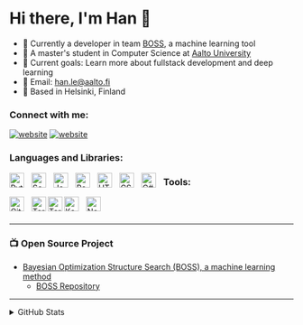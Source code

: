# Hi there, I'm Han 👋 

- 🔭 Currently a developer in team [BOSS](https://sites.utu.fi/boss/), a machine learning tool
- 🌱 A master's student in Computer Science at [Aalto University](https://www.aalto.fi/en/programmes/masters-programme-in-computer-communication-and-information-sciences)
- 🥅 Current goals: Learn more about fullstack development and deep learning
- 📩 Email: han.le@aalto.fi
- 📍 Based in Helsinki, Finland

### Connect with me:

[![website](./img/linkedin-light.svg)](https://www.linkedin.com/in/han-le#gh-light-mode-only)
[![website](./img/linkedin-dark.svg)](https://www.linkedin.com/in/han-le#gh-dark-mode-only)

### Languages and Libraries:

[<img align="left" alt="Python" width="26px" src="https://cdn.jsdelivr.net/gh/devicons/devicon/icons/python/python-original.svg" style="padding-right:10px;" />](https://www.python.org/)
[<img align="left" alt="Scala" width="26px" src="https://cdn.jsdelivr.net/gh/devicons/devicon/icons/scala/scala-original.svg" style="padding-right:10px;" />](https://www.scala-lang.org/)
[<img align="left" alt="JavaScript" width="26px" src="https://cdn.jsdelivr.net/gh/devicons/devicon/icons/javascript/javascript-original.svg" style="padding-right:10px;" />](https://developer.mozilla.org/en-US/docs/Web/JavaScript)
[<img align="left" alt="React" width="26px" src="https://cdn.jsdelivr.net/gh/devicons/devicon/icons/react/react-original.svg" style="padding-right:10px;" />](https://react.dev/)
[<img align="left" alt="HTML5" width="26px" src="https://cdn.jsdelivr.net/gh/devicons/devicon/icons/html5/html5-original.svg" style="padding-right:10px;" />](https://developer.mozilla.org/en-US/docs/Web/HTML)
[<img align="left" alt="CSS3" width="26px" src="https://cdn.jsdelivr.net/gh/devicons/devicon/icons/css3/css3-original.svg" style="padding-right:10px;" />](https://developer.mozilla.org/en-US/docs/Web/CSS)
[<img align="left" alt="C#" width="26px" src="https://cdn.jsdelivr.net/gh/devicons/devicon@latest/icons/csharp/csharp-original.svg" style="padding-right:10px;" />](https://learn.microsoft.com/en-us/dotnet/csharp/tour-of-csharp/)

### Tools:
[<img align="left" alt="Git" width="26px" src="https://cdn.jsdelivr.net/gh/devicons/devicon/icons/git/git-original.svg" style="padding-right:10px;" />](https://git-scm.com/)
[<img align="left" alt="Terminal" width="26px" src="./img/terminal-light.svg" />](https://www.youtube.com/playlist?list=PLkwxH9e_vrAJ0WbEsFA9W3I1W-g_BTsbt#gh-light-mode-only)
[<img align="left" alt="Terminal" width="26px" src="./img/terminal-dark.svg" />](https://www.youtube.com/playlist?list=PLkwxH9e_vrAJ0WbEsFA9W3I1W-g_BTsbt#gh-dark-mode-only)
[<img align="left" alt="Kafka" width="26px" src="https://cdn.jsdelivr.net/gh/devicons/devicon@latest/icons/apachekafka/apachekafka-original.svg" style="padding-right:10px;" />](https://kafka.apache.org/)
[<img align="left" alt="Node.js" width="26px" src="https://cdn.jsdelivr.net/gh/devicons/devicon/icons/nodejs/nodejs-original.svg" style="padding-right:10px;" />](https://nodejs.org/en)


<br />
<br />

---

### 📺 Open Source Project

<!-- OPENSOURCE:START -->
- [Bayesian Optimization Structure Search (BOSS), a machine learning method](https://sites.utu.fi/boss/)
  - [BOSS Repository](https://gitlab.com/cest-group/boss)
<!-- OPENSOURCE:END -->

---

<details>
  <summary> GitHub Stats </summary>

  ![Most Used Languages](https://github-readme-stats.vercel.app/api/top-langs/?username=han-le11&hide=jupyternotebook&theme=tokyonight)
</details>

[linkedin]: https://www.linkedin.com/in/han-le/


